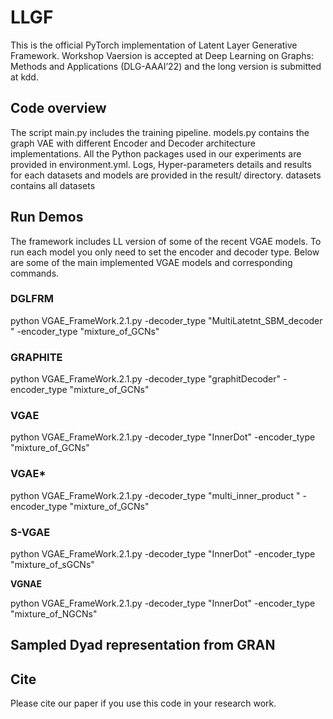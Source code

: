 # LLGF

This is the official PyTorch implementation of Latent Layer Generative Framework. 
Workshop Vaersion is accepted at Deep Learning on Graphs: Methods and Applications (DLG-AAAI’22) and the long version is submitted at kdd.

## Code overview

The script main.py includes the training
pipeline. models.py contains the graph VAE with different
Encoder and Decoder architecture implementations. All the
Python packages used in our experiments are provided
in environment.yml. Logs, Hyper-parameters details and
results for each datasets and models are provided in the
result/ directory. datasets contains all datasets

## Run Demos

The framework includes LL version of some of the recent VGAE models.  To run each model you only need to set the encoder and decoder type. Below are some of the main implemented VGAE models and corresponding commands.

### DGLFRM
python VGAE_FrameWork.2.1.py  -decoder_type "MultiLatetnt_SBM_decoder " -encoder_type "mixture_of_GCNs" 

### GRAPHITE
python VGAE_FrameWork.2.1.py   -decoder_type "graphitDecoder" -encoder_type "mixture_of_GCNs"

### VGAE
python VGAE_FrameWork.2.1.py -decoder_type "InnerDot" -encoder_type "mixture_of_GCNs" 

### VGAE*
python VGAE_FrameWork.2.1.py  -decoder_type "multi_inner_product " -encoder_type "mixture_of_GCNs" 

### S-VGAE
python VGAE_FrameWork.2.1.py   -decoder_type "InnerDot" -encoder_type "mixture_of_sGCNs" 

**VGNAE**

python VGAE_FrameWork.2.1.py  -decoder_type "InnerDot" -encoder_type "mixture_of_NGCNs" 


## Sampled Dyad representation from GRAN

## Cite
Please cite our paper if you use this code in your research work.

